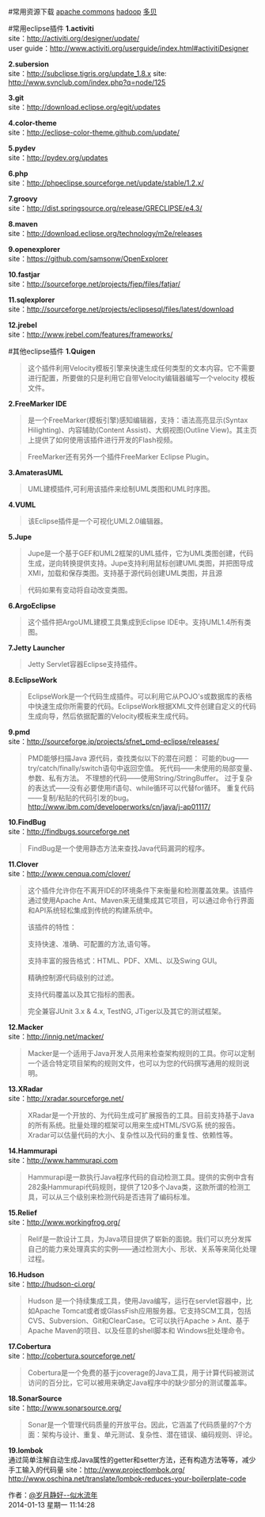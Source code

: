 #常用资源下载
[apache commons](http://commons.apache.org/downloads/)
[hadoop](http://archive.cloudera.com/cdh4/cdh/4/)
[多贝](http://www.douban.com/group/378847/)

#常用eclipse插件
**1.activiti**  
site：<http://activiti.org/designer/update/>  
user guide：<http://www.activiti.org/userguide/index.html#activitiDesigner>

**2.subersion**  
site：<http://subclipse.tigris.org/update_1.8.x>
site: <http://www.svnclub.com/index.php?q=node/125>

**3.git**  
site：<http://download.eclipse.org/egit/updates>

**4.color-theme**  
site：<http://eclipse-color-theme.github.com/update/>

**5.pydev**  
site：<http://pydev.org/updates>

**6.php**  
site：<http://phpeclipse.sourceforge.net/update/stable/1.2.x/>

**7.groovy**  
site：<http://dist.springsource.org/release/GRECLIPSE/e4.3/>

**8.maven**  
site：<http://download.eclipse.org/technology/m2e/releases>

**9.openexplorer**  
site：<https://github.com/samsonw/OpenExplorer>

**10.fastjar**  
site：<http://sourceforge.net/projects/fjep/files/fatjar/>

**11.sqlexplorer**  
site：<http://sourceforge.net/projects/eclipsesql/files/latest/download>

**12.jrebel**  
site：<http://www.jrebel.com/features/frameworks/>

#其他eclipse插件
**1.Quigen**  
>这个插件利用Velocity模板引擎来快速生成任何类型的文本内容。它不需要进行配置，所要做的只是利用它自带Velocity编辑器编写一个velocity 模板文件。

**2.FreeMarker IDE**  
>是一个FreeMarker(模板引擎)感知编辑器，支持：语法高亮显示(Syntax Hilighting)、内容辅助(Content Assist)、大纲视图(Outline View)。其主页上提供了如何使用该插件进行开发的Flash视频。

>
>FreeMarker还有另外一个插件FreeMarker Eclipse Plugin。

**3.AmaterasUML**  
>UML建模插件,可利用该插件来绘制UML类图和UML时序图。

**4.VUML**    
>该Eclipse插件是一个可视化UML2.0编辑器。

**5.Jupe**    
>Jupe是一个基于GEF和UML2框架的UML插件，它为UML类图创建，代码生成，逆向转换提供支持。Jupe支持利用鼠标创建UML类图，并把图导成XMI，加载和保存类图。支持基于源代码创建UML类图，并且源

>
>代码如果有变动将自动改变类图。

**6.ArgoEclipse**    
>这个插件把ArgoUML建模工具集成到Eclipse IDE中。支持UML1.4所有类图。

**7.Jetty Launcher**     
>Jetty Servlet容器Eclipse支持插件。

**8.EclipseWork**    
>EclipseWork是一个代码生成插件。可以利用它从POJO's或数据库的表格中快速生成你所需要的代码。EclipseWork根据XML文件创建自定义的代码生成向导，然后依据配置的Velocity模板来生成代码。

**9.pmd**  
site：<http://sourceforge.jp/projects/sfnet_pmd-eclipse/releases/>  
>PMD能够扫描Java 源代码，查找类似以下的潜在问题： 
>可能的bug——try/catch/finally/switch语句中返回空值。
>死代码——未使用的局部变量、参数、私有方法。
>不理想的代码——使用String/StringBuffer。
>过于复杂的表达式——没有必要使用if语句、while循环可以代替for循环。
>重复代码——复制/粘贴的代码引发的bug。	
>http://www.ibm.com/developerworks/cn/java/j-ap01117/

**10.FindBug**  
site：<http://findbugs.sourceforge.net>  
>FindBug是一个使用静态方法来查找Java代码漏洞的程序。 

**11.Clover**  
site：<http://www.cenqua.com/clover/>  
>这个插件允许你在不离开IDE的环境条件下来衡量和检测覆盖效果。该插件通过使用Apache Ant、Maven来无缝集成其它项目，可以通过命令行界面和API系统轻松集成到传统的构建系统中。 
>
>该插件的特性： 
>
>支持快速、准确、可配置的方法,语句等。
>
>支持丰富的报告格式：HTML、PDF、XML、以及Swing GUI。
>
>精确控制源代码级别的过滤。
>
>支持代码覆盖以及其它指标的图表。
>
>完全兼容JUnit 3.x & 4.x, TestNG, JTiger以及其它的测试框架。

**12.Macker**  
site：<http://innig.net/macker/>  
>Macker是一个适用于Java开发人员用来检查架构规则的工具。你可以定制一个适合特定项目架构的规则文件，也可以为您的代码撰写通用的规则说明。 


**13.XRadar**  
site：<http://xradar.sourceforge.net/>  
>XRadar是一个开放的、为代码生成可扩展报告的工具。目前支持基于Java的所有系统。批量处理的框架可以用来生成HTML/SVG系
>统的报告。Xradar可以估量代码的大小、复杂性以及代码的重复性、依赖性等。 

**14.Hammurapi**  
site：<http://www.hammurapi.com>  
>Hammurapi是一款执行Java程序代码的自动检测工具。提供的实例中含有282条Hammurapi代码规则，提供了120多个Java类，这款所谓的检测工具，可以从三个级别来检测代码是否违背了编码标准。 

**15.Relief**  
site：<http://www.workingfrog.org/>  
>Relif是一款设计工具，为Java项目提供了崭新的面貌。我们可以充分发挥自己的能力来处理真实的实例——通过检测大小、形状、关系等来简化处理过程。 

**16.Hudson**  
site：<http://hudson-ci.org/>  
>Hudson 是一个持续集成工具，使用Java编写，运行在servlet容器中，比如Apache Tomcat或者或GlassFish应用服务器。它支持SCM工具，包括CVS、Subversion、Git和ClearCase。它可以执行Apache >
>Ant、基于Apache Maven的项目、以及任意的shell脚本和 Windows批处理命令。 

**17.Cobertura**  
site：<http://cobertura.sourceforge.net/>  
>Cobertura是一个免费的基于jcoverage的Java工具，用于计算代码被测试访问的百分比，它可以被用来确定Java程序中的缺少部分的测试覆盖率。 

**18.SonarSource**  
site：<http://www.sonarsource.org/>  
>Sonar是一个管理代码质量的开放平台。因此，它涵盖了代码质量的7个方面：架构与设计、重复、单元测试、复杂性、潜在错误、编码规则、评论。 

**19.lombok**  
通过简单注解自动生成Java属性的getter和setter方法，还有构造方法等等，减少手工输入的代码量
site：<http://www.projectlombok.org/>
<http://www.oschina.net/translate/lombok-reduces-your-boilerplate-code>


作者：[@岁月静好--似水流年](http://weibo.com/u/1747720793)  
2014-01-13 星期一 11:14:28 



